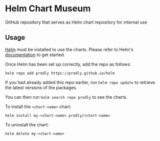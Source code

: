# Helm Chart Museum
GitHub repository that serves as Helm chart repository for internal use

## Usage

[Helm](https://helm.sh) must be installed to use the charts. Please refer to Helm's [documentation](https://helm.sh/docs) to get started.

Once Helm has been set up correctly, add the repo as follows:

    helm repo add prodly https://prodly.github.io/helm

If you had already added this repo earlier, run `helm repo update` to retrieve the latest versions of the packages.

You can then run `helm search repo prodly` to see the charts.

To install the `<chart-name>` chart:

    helm install my-<chart-name> prodly/<chart-name>

To uninstall the chart:

    helm delete my-<chart-name>